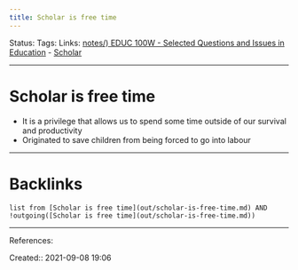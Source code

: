 ```yaml
---
title: Scholar is free time
---
```

Status: 
Tags: 
Links: [notes/) EDUC 100W - Selected Questions and Issues in Education](None) - [Scholar](None)
___
# Scholar is free time
- It is a privilege that allows us to spend some time outside of our survival and productivity
- Originated to save children from being forced to go into labour
___
# Backlinks
```dataview
list from [Scholar is free time](out/scholar-is-free-time.md) AND !outgoing([Scholar is free time](out/scholar-is-free-time.md))
```
___
References:

Created:: 2021-09-08 19:06
